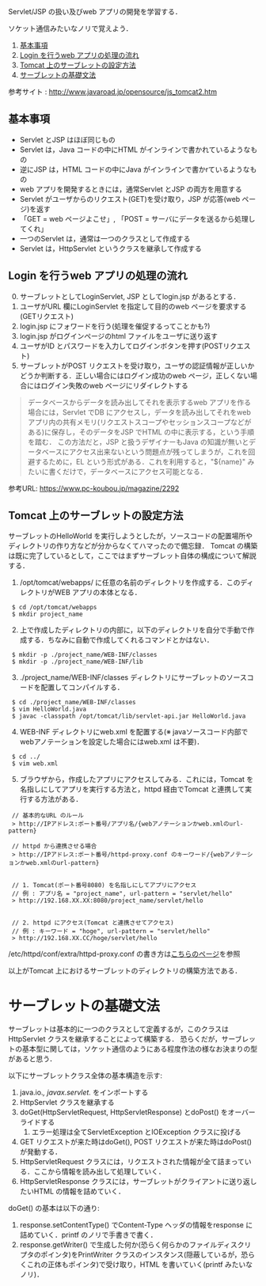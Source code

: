 Servlet/JSP の扱い及びweb アプリの開発を学習する．

ソケット通信みたいなノリで覚えよう．

1. [基本事項](#Basic)
1. [Login を行うweb アプリの処理の流れ](#Example)
1. [Tomcat 上のサーブレットの設定方法](#Tomcat)
1. [サーブレットの基礎文法](#Syntax)

参考サイト : http://www.javaroad.jp/opensource/js_tomcat2.htm

<a id = "Basic"></a>
## 基本事項
- Servlet とJSP はほぼ同じもの
- Servlet は，Java コードの中にHTML がインラインで書かれているようなもの
- 逆にJSP は，HTML コードの中にJava がインラインで書かrているようなもの
- web アプリを開発するときには，通常Servlet とJSP の両方を用意する
- Servlet がユーザからのリクエスト(GET)を受け取り，JSP が応答(web ページ)を返す
- 「GET = web ページよこせ」, 「POST = サーバにデータを送るから処理してくれ」
- 一つのServlet は，通常は一つのクラスとして作成する
- Servlet は，HttpServlet というクラスを継承して作成する

<a id = "Example"></a>
## Login を行うweb アプリの処理の流れ
0. サーブレットとしてLoginServlet, JSP としてlogin.jsp があるとする．
1. ユーザがURL 欄にLoginServlet を指定して目的のweb ページを要求する(GETリクエスト)
2. login.jsp にフォワードを行う(処理を催促するってことかも?)
3. login.jsp がログインページのhtml ファイルをユーザに送り返す
4. ユーザがID とパスワードを入力してログインボタンを押す(POSTリクエスト)
5. サーブレットがPOST リクエストを受け取り，ユーザの認証情報が正しいかどうか判断する．正しい場合にはログイン成功のweb ページ，正しくない場合にはログイン失敗のweb ページにリダイレクトする

  > データベースからデータを読み出してそれを表示するweb アプリを作る場合には，Servlet でDB にアクセスし，データを読み出してそれをweb アプリ内の共有メモリ(リクエストスコープやセッションスコープなどがある)に保存し，そのデータをJSP でHTML の中に表示する，という手順を踏む．
  > この方法だと，JSP と扱うデザイナーもJava の知識が無いとデータベースにアクセス出来ないという問題点が残ってしまうが，これを回避するために，EL という形式がある．これを利用すると，"${name}" みたいに書くだけで，データベースにアクセス可能となる．

参考URL: https://www.pc-koubou.jp/magazine/2292

<a id = "Tomcat"></a>
## Tomcat 上のサーブレットの設定方法

サーブレットのHelloWorld を実行しようとしたが，ソースコードの配置場所やディレクトリの作り方などが分からなくてハマったので備忘録．
Tomcat の構築は既に完了しているとして，ここではまずサーブレット自体の構成について解説する．

1. /opt/tomcat/webapps/ に任意の名前のディレクトリを作成する．このディレクトリがWEB アプリの本体となる．
```
 $ cd /opt/tomcat/webapps
 $ mkdir project_name
```

2. 上で作成したディレクトリの内部に，以下のディレクトリを自分で手動で作成する．ちなみに自動で作成してくれるコマンドとかはない．
```
 $ mkdir -p ./project_name/WEB-INF/classes
 $ mkdir -p ./project_name/WEB-INF/lib
```

3. ./project_name/WEB-INF/classes ディレクトリにサーブレットのソースコードを配置してコンパイルする．
```
 $ cd ./project_name/WEB-INF/classes
 $ vim HelloWorld.java
 $ javac -classpath /opt/tomcat/lib/servlet-api.jar HelloWorld.java
```

4. WEB-INF ディレクトリにweb.xml を配置する(※ javaソースコード内部でwebアノテーションを設定した場合にはweb.xml は不要)．
```
 $ cd ../
 $ vim web.xml
```

5. ブラウザから，作成したアプリにアクセスしてみる．これには，Tomcat を名指しにしてアプリを実行する方法と，httpd 経由でTomcat と連携して実行する方法がある．
```
 // 基本的なURL のルール
 > http://IPアドレス:ポート番号/アプリ名/{webアノテーションかweb.xmlのurl-pattern}

 // httpd から連携させる場合
 > http://IPアドレス:ポート番号/httpd-proxy.conf のキーワード/{webアノテーションかweb.xmlのurl-pattern}


 // 1. Tomcat(ポート番号8080) を名指しにしてアプリにアクセス
 // 例 : アプリ名 = "project_name", url-pattern = "servlet/hello"
 > http://192.168.XX.XX:8080/project_name/servlet/hello


 // 2. httpd にアクセス(Tomcat と連携させてアクセス)
 // 例 : キーワード = "hoge", url-pattern = "servlet/hello"
 > http://192.168.XX.CC/hoge/servlet/hello
```
/etc/httpd/conf/extra/httpd-proxy.conf の書き方は[こちらのページ](https://github.com/Ailes-Grises/server#CoHttpd)を参照

以上がTomcat 上におけるサーブレットのディレクトリの構築方法である．

<a id = "Syntax"></a>
# サーブレットの基礎文法
サーブレットは基本的に一つのクラスとして定義するが，このクラスはHttpServlet クラスを継承することによって構築する．
恐らくだが，サーブレットの基本型に関しては，ソケット通信のようにある程度作法の様なお決まりの型があると思う．

以下にサーブレットクラス全体の基本構造を示す:
1. java.io.*, javax.servlet.* をインポートする
1. HttpServlet クラスを継承する
1. doGet(HttpServletRequest, HttpServletResponse) とdoPost() をオーバーライドする
	1. エラー処理は全てServletException とIOException クラスに投げる
1. GET リクエストが来た時はdoGet(), POST リクエストが来た時はdoPost() が発動する．
1. HttpServletRequest クラスには，リクエストされた情報が全て詰まっている．ここから情報を読み出して処理していく．
1. HttpServletResponse クラスには，サーブレットがクライアントに送り返したいHTML の情報を詰めていく．

doGet() の基本は以下の通り:
1. response.setContentType() でContent-Type ヘッダの情報をresponse に詰めていく．printf のノリで手書きで書く．
1. response.getWriter() で生成した何か(恐らく何らかのファイルディスクリプタのポインタ)をPrintWriter クラスのインスタンス(隠蔽しているが，恐らくこれの正体もポインタ)で受け取り，HTML を書いていく(printf みたいなノリ)．

